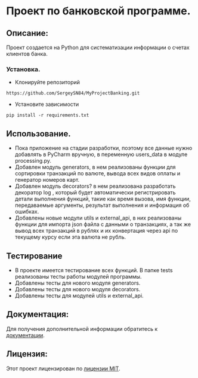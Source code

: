 # Проект по банковской программе.

## Описание:

Проект создается на Python для систематизации информации о счетах клиентов банка.
### Установка.

* Клонируйте репозиторий
```
https://github.com/SergeySN84/MyProjectBanking.git
```
* Установите зависимости
```
pip install -r requirements.txt
```
## Использование.

 - Пока приложение на стадии разработки, поэтому все данные нужно добавлять в PyCharm вручную, в переменную users_data в модуле processing.py.
 - Добавлен модуль generators, в нем реализованы функции для сортировки транзакций по валюте, вывода всех видов оплаты и генератор номеров карт.
 - Добавлен модуль decorators? в нем реализована разработать декоратор log
, который будет автоматически регистрировать детали выполнения функций, 
такие как время вызова, имя функции, передаваемые аргументы, результат выполнения и информация об ошибках.
 - Добавлены новые модули utils и external_api, в них реализованы функции для импорта json файла с данными
о транзакциях, а так же вывод всех транзакций в рублях и их конвертация через api
по текущему курсу если эта валюта не рубль.
## Тестирование

 - В проекте имеется тестирование всех функций. В папке tests реализованы тесты работы модулей программы.
 - Добавлены тесты для нового модуля generators.
 - Добавлены тесты для нового модуля decorators.
 - Добавлены тесты для модулей utils и external_api.
## Документация:

Для получения дополнительной информации обратитесь к [документации](docs/README.md).

## Лицензия:

Этот проект лицензирован по [лицензии MIT](LICENSE).
